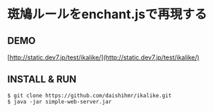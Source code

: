 斑鳩ルールをenchant.jsで再現する
================================

DEMO
----

[http://static.dev7.jp/test/ikalike/](http://static.dev7.jp/test/ikalike/)

INSTALL & RUN
-------------

    $ git clone https://github.com/daishihmr/ikalike.git
    $ java -jar simple-web-server.jar
